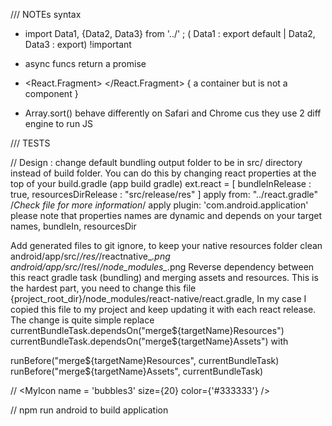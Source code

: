 /// NOTEs syntax
- import Data1, {Data2, Data3} from '../' ; ( Data1 : export default | Data2, Data3 : export) !important
- async funcs return a promise
- <React.Fragment> </React.Fragment> { a container but is not a component }

- Array.sort() behave differently on Safari and Chrome cus they use 2 diff engine to run JS

/// TESTS 


// Design : change default bundling output folder to be in src/ directory instead of build folder. You can do this by changing react properties at the top of your build.gradle (app build gradle)
ext.react = [
        bundleInRelease        : true,
        resourcesDirRelease   : "src/release/res"
]
apply from: "../react.gradle" /*Check file for more information*/
apply plugin: 'com.android.application'
please note that properties names are dynamic and depends on your target names, bundleIn, resourcesDir

Add generated files to git ignore, to keep your native resources folder clean
android/app/src/*/res/*/reactnative_*.png
android/app/src/*/res/*/node_modules_*.png
Reverse dependency between this react gradle task (bundling) and merging assets and resources.
This is the hardest part, you need to change this file {project_root_dir}/node_modules/react-native/react.gradle, In my case I copied this file to my project and keep updating it with each react release. The change is quite simple
replace
currentBundleTask.dependsOn("merge${targetName}Resources")
currentBundleTask.dependsOn("merge${targetName}Assets")
with

runBefore("merge${targetName}Resources", currentBundleTask)
runBefore("merge${targetName}Assets", currentBundleTask)

//
        <MyIcon
          name = 'bubbles3'
          size={20}
          color={'#333333'}
        />

// npm run android to build application